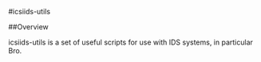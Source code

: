 #icsiids-utils

##Overview

icsiids-utils is a set of useful scripts for use with IDS systems,
in particular Bro.
